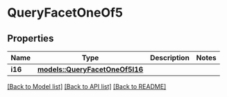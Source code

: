 # QueryFacetOneOf5

## Properties

Name | Type | Description | Notes
------------ | ------------- | ------------- | -------------
**i16** | [**models::QueryFacetOneOf5I16**](QueryFacet_oneOf_5_I16.md) |  | 

[[Back to Model list]](../README.md#documentation-for-models) [[Back to API list]](../README.md#documentation-for-api-endpoints) [[Back to README]](../README.md)


